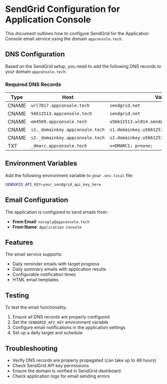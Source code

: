 # SendGrid Configuration for Application Console

This document outlines how to configure SendGrid for the Application Console email service using the domain `appconsole.tech`.

## DNS Configuration

Based on the SendGrid setup, you need to add the following DNS records to your domain `appconsole.tech`:

### Required DNS Records

| Type | Host | Value |
|------|------|-------|
| CNAME | `url7817.appconsole.tech` | `sendgrid.net` |
| CNAME | `56612513.appconsole.tech` | `sendgrid.net` |
| CNAME | `em4569.appconsole.tech` | `u56612513.wl014.sendgrid.net` |
| CNAME | `s1._domainkey.appconsole.tech` | `s1.domainkey.u56612513.wl014.sendgrid.net` |
| CNAME | `s2._domainkey.appconsole.tech` | `s2.domainkey.u56612513.wl014.sendgrid.net` |
| TXT | `_dmarc.appconsole.tech` | `v=DMARC1; p=none;` |

## Environment Variables

Add the following environment variable to your `.env.local` file:

```bash
SENDGRID_API_KEY=your_sendgrid_api_key_here
```

## Email Configuration

The application is configured to send emails from:
- **From Email**: `noreply@appconsole.tech`
- **From Name**: `Application Console`

## Features

The email service supports:
- Daily reminder emails with target progress
- Daily summary emails with application results
- Configurable notification times
- HTML email templates

## Testing

To test the email functionality:
1. Ensure all DNS records are properly configured
2. Set the `SENDGRID_API_KEY` environment variable
3. Configure email notifications in the application settings
4. Set up a daily target and schedule

## Troubleshooting

- Verify DNS records are properly propagated (can take up to 48 hours)
- Check SendGrid API key permissions
- Ensure the domain is verified in SendGrid dashboard
- Check application logs for email sending errors
